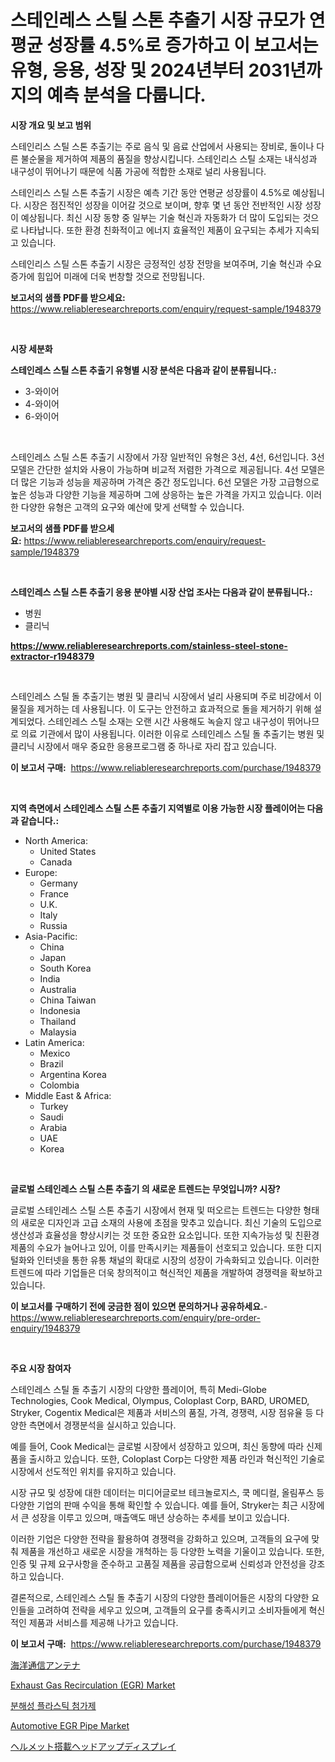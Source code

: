 <p><h1>스테인레스 스틸 스톤 추출기 시장 규모가 연평균 성장률 4.5%로 증가하고 이 보고서는 유형, 응용, 성장 및 2024년부터 2031년까지의 예측 분석을 다룹니다.</h1></p><p><strong>시장 개요 및 보고 범위</strong></p>
<p><p>스테인리스 스틸 스톤 추출기는 주로 음식 및 음료 산업에서 사용되는 장비로, 돌이나 다른 불순물을 제거하여 제품의 품질을 향상시킵니다. 스테인리스 스틸 소재는 내식성과 내구성이 뛰어나기 때문에 식품 가공에 적합한 소재로 널리 사용됩니다.</p><p>스테인리스 스틸 스톤 추출기 시장은 예측 기간 동안 연평균 성장률이 4.5%로 예상됩니다. 시장은 점진적인 성장을 이어갈 것으로 보이며, 향후 몇 년 동안 전반적인 시장 성장이 예상됩니다. 최신 시장 동향 중 일부는 기술 혁신과 자동화가 더 많이 도입되는 것으로 나타납니다. 또한 환경 친화적이고 에너지 효율적인 제품이 요구되는 추세가 지속되고 있습니다.</p><p>스테인리스 스틸 스톤 추출기 시장은 긍정적인 성장 전망을 보여주며, 기술 혁신과 수요 증가에 힘입어 미래에 더욱 번창할 것으로 전망됩니다.</p></p>
<p><strong>보고서의 샘플 PDF를 받으세요:</strong> <a href="https://www.reliableresearchreports.com/enquiry/request-sample/1948379">https://www.reliableresearchreports.com/enquiry/request-sample/1948379</a></p>
<p>&nbsp;</p>
<p><strong>시장 세분화</strong></p>
<p><strong>스테인레스 스틸 스톤 추출기 유형별 시장 분석은 다음과 같이 분류됩니다.:</strong></p>
<p><ul><li>3-와이어</li><li>4-와이어</li><li>6-와이어</li></ul></p>
<p>&nbsp;</p>
<p><p>스테인레스 스틸 스톤 추출기 시장에서 가장 일반적인 유형은 3선, 4선, 6선입니다. 3선 모델은 간단한 설치와 사용이 가능하며 비교적 저렴한 가격으로 제공됩니다. 4선 모델은 더 많은 기능과 성능을 제공하며 가격은 중간 정도입니다. 6선 모델은 가장 고급형으로 높은 성능과 다양한 기능을 제공하며 그에 상응하는 높은 가격을 가지고 있습니다. 이러한 다양한 유형은 고객의 요구와 예산에 맞게 선택할 수 있습니다.</p></p>
<p><strong>보고서의 샘플 PDF를 받으세요:</strong>&nbsp;<a href="https://www.reliableresearchreports.com/enquiry/request-sample/1948379">https://www.reliableresearchreports.com/enquiry/request-sample/1948379</a></p>
<p>&nbsp;</p>
<p><strong> 스테인레스 스틸 스톤 추출기 응용 분야별 시장 산업 조사는 다음과 같이 분류됩니다.:</strong></p>
<p><ul><li>병원</li><li>클리닉</li></ul></p>
<p><strong><a href="https://www.reliableresearchreports.com/stainless-steel-stone-extractor-r1948379">https://www.reliableresearchreports.com/stainless-steel-stone-extractor-r1948379</a></strong></p>
<p>&nbsp;</p>
<p><p>스테인레스 스틸 돌 추출기는 병원 및 클리닉 시장에서 널리 사용되며 주로 비강에서 이물질을 제거하는 데 사용됩니다. 이 도구는 안전하고 효과적으로 돌을 제거하기 위해 설계되었다. 스테인레스 스틸 소재는 오랜 시간 사용해도 녹슬지 않고 내구성이 뛰어나므로 의료 기관에서 많이 사용됩니다. 이러한 이유로 스테인레스 스틸 돌 추출기는 병원 및 클리닉 시장에서 매우 중요한 응용프로그램 중 하나로 자리 잡고 있습니다.</p></p>
<p><strong>이 보고서 구매:</strong>&nbsp; <a href="https://www.reliableresearchreports.com/purchase/1948379">https://www.reliableresearchreports.com/purchase/1948379</a></p>
<p>&nbsp;</p>
<p><strong>지역 측면에서 스테인레스 스틸 스톤 추출기 지역별로 이용 가능한 시장 플레이어는 다음과 같습니다.:</strong></p>
<p><ul>
    <li>
        North America:
        <ul>
            <li>United States</li>
            <li>Canada</li>
        </ul>
    </li>
    <li>
        Europe:
        <ul>
            <li>Germany</li>
            <li>France</li>
            <li>U.K.</li>
            <li>Italy</li>
            <li>Russia</li>
        </ul>
    </li>
    <li>
        Asia-Pacific:
        <ul>
            <li>China</li>
            <li>Japan</li>
            <li>South Korea</li>
            <li>India</li>
            <li>Australia</li>
            <li>China Taiwan</li>
            <li>Indonesia</li>
            <li>Thailand</li>
            <li>Malaysia</li>
        </ul>
    </li>
    <li>
        Latin America:
        <ul>
            <li>Mexico</li>
            <li>Brazil</li>
            <li>Argentina Korea</li>
            <li>Colombia</li>
        </ul>
    </li>
    <li>
        Middle East & Africa:
        <ul>
            <li>Turkey</li>
            <li>Saudi</li>
            <li>Arabia</li>
            <li>UAE</li>
            <li>Korea</li>
        </ul>
    </li>
    </ul></p>
<p>&nbsp;</p>
<p><strong>글로벌 스테인레스 스틸 스톤 추출기 의 새로운 트렌드는 무엇입니까? 시장?</strong></p>
<p><p>글로벌 스테인레스 스틸 스톤 추출기 시장에서 현재 및 떠오르는 트렌드는 다양한 형태의 새로운 디자인과 고급 소재의 사용에 초점을 맞추고 있습니다. 최신 기술의 도입으로 생산성과 효율성을 향상시키는 것 또한 중요한 요소입니다. 또한 지속가능성 및 친환경 제품의 수요가 늘어나고 있어, 이를 만족시키는 제품들이 선호되고 있습니다. 또한 디지털화와 인터넷을 통한 유통 채널의 확대로 시장의 성장이 가속화되고 있습니다. 이러한 트렌드에 따라 기업들은 더욱 창의적이고 혁신적인 제품을 개발하여 경쟁력을 확보하고 있습니다.</p></p>
<p><strong>이 보고서를 구매하기 전에 궁금한 점이 있으면 문의하거나 공유하세요.</strong>- <a href="https://www.reliableresearchreports.com/enquiry/pre-order-enquiry/1948379">https://www.reliableresearchreports.com/enquiry/pre-order-enquiry/1948379</a></p>
<p>&nbsp;</p>
<p><strong>주요 시장 참여자</strong></p>
<p><p>스테인레스 스틸 돌 추출기 시장의 다양한 플레이어, 특히 Medi-Globe Technologies, Cook Medical, Olympus, Coloplast Corp, BARD, UROMED, Stryker, Cogentix Medical은 제품과 서비스의 품질, 가격, 경쟁력, 시장 점유율 등 다양한 측면에서 경쟁분석을 실시하고 있습니다.</p><p>예를 들어, Cook Medical는 글로벌 시장에서 성장하고 있으며, 최신 동향에 따라 신제품을 출시하고 있습니다. 또한, Coloplast Corp는 다양한 제품 라인과 혁신적인 기술로 시장에서 선도적인 위치를 유지하고 있습니다.</p><p>시장 규모 및 성장에 대한 데이터는 미디어글로브 테크놀로지스, 쿡 메디컬, 올림푸스 등 다양한 기업의 판매 수익을 통해 확인할 수 있습니다. 예를 들어, Stryker는 최근 시장에서 큰 성장을 이루고 있으며, 매출액도 매년 상승하는 추세를 보이고 있습니다.</p><p>이러한 기업은 다양한 전략을 활용하여 경쟁력을 강화하고 있으며, 고객들의 요구에 맞춰 제품을 개선하고 새로운 시장을 개척하는 등 다양한 노력을 기울이고 있습니다. 또한, 인증 및 규제 요구사항을 준수하고 고품질 제품을 공급함으로써 신뢰성과 안전성을 강조하고 있습니다.</p><p>결론적으로, 스테인레스 스틸 돌 추출기 시장의 다양한 플레이어들은 시장의 다양한 요인들을 고려하여 전략을 세우고 있으며, 고객들의 요구를 충족시키고 소비자들에게 혁신적인 제품과 서비스를 제공해 나가고 있습니다.</p></p>
<p><strong>이 보고서 구매:</strong>&nbsp;&nbsp;<a href="https://www.reliableresearchreports.com/purchase/1948379">https://www.reliableresearchreports.com/purchase/1948379</a></p>
<p><p><a href="https://github.com/JanickJohns/Market-Research-Report-List-1/blob/main/9176173123516.md">海洋通信アンテナ</a></p><p><a href="https://github.com/ChiragRp1/Market-Research-Report-List-5/blob/main/exhaust-gas-recirculation-egr-market.md">Exhaust Gas Recirculation (EGR) Market</a></p><p><a href="https://github.com/trmesnao7959541/Market-Research-Report-List-2/blob/main/8893890111720.md">분해성 플라스틱 첨가제</a></p><p><a href="https://github.com/abdelrhmankishk22/Market-Research-Report-List-4/blob/main/automotive-egr-pipe-market.md">Automotive EGR Pipe Market</a></p><p><a href="https://github.com/Sophiaard2003/Market-Research-Report-List-2/blob/main/2997323124359.md">ヘルメット搭載ヘッドアップディスプレイ</a></p></p>